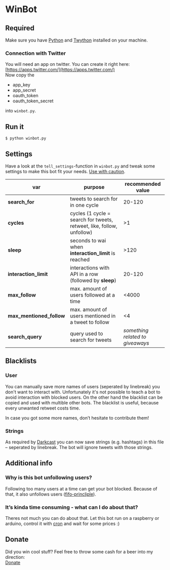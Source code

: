 # WinBot
## Required
Make sure you have
[Python](https://www.python.org/downloads/)
and [Twython](https://twython.readthedocs.io/en/latest/usage/install.html) installed on your machine.


### Connection with Twitter
You will need an app on twitter. You can create it right here: [https://apps.twitter.com/](https://apps.twitter.com/)    
Now copy the

- app_key
- app_secret
- oauth_token
- oauth_token_secret

into `winbot.py`.



## Run it
`$ python winbot.py`



## Settings
Have a look at the `tell_settings`-function in `winbot.py` and tweak some settings to make this bot fit your needs. [Use with caution](https://developer.twitter.com/en/docs/basics/rate-limits).


| var | purpose |recommended value |
|-----|---------|----------------------|
|**search_for**|tweets to search for in one cycle|20-120|
|**cycles**|cycles (1 cycle = search for tweets, retweet, like, follow, unfollow)|>1|
|**sleep**|seconds to wai when **interaction_limit** is reached|>120|
|**interaction_limit**| interactions with API in a row (followed by **sleep**)|20-120|
|**max_follow**| max. amount of users followed at a time |<4000|
|**max_mentioned_follow**| max. amount of users mentioned in a tweet to follow |<4|
|**search_query**| query used to search for tweets |*something related to giveaways*|


## Blacklists
### User
You can manually save more names of users (seperated by linebreak) you don't want to interact with. Unfortunately it's not possible to teach a bot to avoid interaction with blocked users. On the other hand the blacklist can be copied and used with multible other bots.
The blacklist is useful, because every unwanted retweet costs time.  

In case you got some more names, don’t hesitate to contribute them!

### Strings
As required by [Darkcast](https://github.com/Darkcast?tab=repositories) you can now save strings (e.g. hashtags) in this file – seperated by linebreak. The bot will ignore tweets with those strings.



## Additional info

### Why is this bot unfollowing users?
Following too many users at a time can get your bot blocked. Because of that, it also unfollows users ([fifo-princliple](https://en.wikipedia.org/wiki/FIFO)).

### It’s kinda time consuming - what can I do about that?
Theres not much you can do about that. Let this bot run on a raspberry or arduino, control it with [cron](https://en.wikipedia.org/wiki/Cron) and wait for some prices :)

## Donate
Did you win cool stuff? Feel free to throw some cash for a beer into my direction:  
[Donate](https://paypal.me/jflessau)
